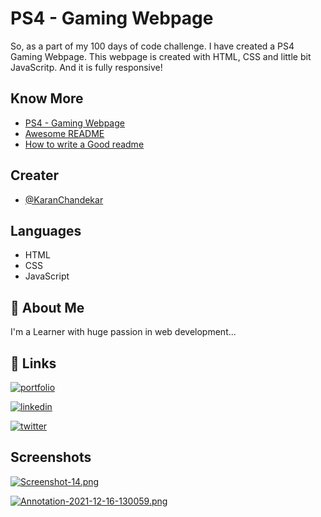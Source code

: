 
# PS4 - Gaming Webpage

So, as a part of my 100 days of code challenge. I have created a PS4 Gaming Webpage. This webpage is created with HTML, CSS and little bit JavaScritp. And it is fully responsive!
## Know More

 - [PS4 - Gaming Webpage](https://ps-4-landing-page-karanchandekar.vercel.app/)
 - [Awesome README](https://github.com/matiassingers/awesome-readme)
 - [How to write a Good readme](https://bulldogjob.com/news/449-how-to-write-a-good-readme-for-your-github-project)


## Creater

- [@KaranChandekar](https://github.com/KaranChandekar)


## Languages

- HTML
- CSS
- JavaScript


## 🚀 About Me
I'm a Learner with huge passion in web development...


## 🔗 Links
[![portfolio](https://img.shields.io/badge/my_portfolio-000?style=for-the-badge&logo=ko-fi&logoColor=white)](https://portfolio-web-one-lovat.vercel.app/)

[![linkedin](https://img.shields.io/badge/linkedin-0A66C2?style=for-the-badge&logo=linkedin&logoColor=white)](https://www.linkedin.com/in/karan-chandekar-a87263219/)

[![twitter](https://img.shields.io/badge/twitter-1DA1F2?style=for-the-badge&logo=twitter&logoColor=white)](https://twitter.com/karan_chandekar)


## Screenshots


[![Screenshot-14.png](https://i.postimg.cc/kgGH9N20/Screenshot-14.png)](https://postimg.cc/G40KxyJK)

[![Annotation-2021-12-16-130059.png](https://i.postimg.cc/fRSvB8tR/Annotation-2021-12-16-130059.png)](https://postimg.cc/DSFszdP9)
